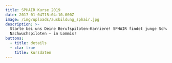 ```yaml
---
title: SPHAIR Kurse 2019
date: 2017-01-04T15:04:10.000Z
image: /img/uploads/ausbildung_sphair.jpg
description: >-
  Starte bei uns Deine Berufspiloten-Karriere! SPHAIR findet junge Schweizer
  Nachwuchspiloten – in Lommis!
buttons:
  - title: details
  - cta: true
    title: kursdaten
---
```


